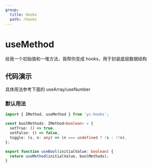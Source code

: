 ```yaml
---
group:
  title: Hooks
  path: /hooks
---
```


# useMethod

给我一个初始值和一堆方法，我帮你变成 hooks，用于封装底层数据结构

## 代码演示

具体用法参考下面的 useArray/useNumber

### 默认用法

```typescript
import { IMethod, useMethod } from 'yc-hooks';

const boolMethods: IMethod<boolean> = {
  setTrue: () => true,
  setFalse: () => false,
  toggle: (s, n: any) => (n === undefined ? !s : !!n),
};

export function useBool(initialValue: boolean) {
  return useMethod(initialValue, boolMethods);
}
```
